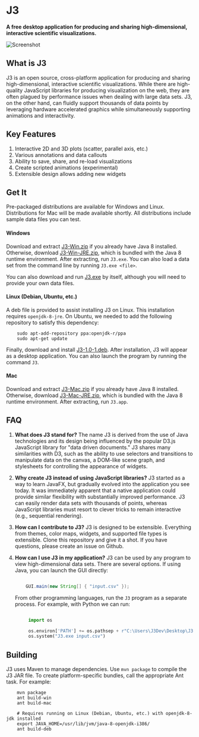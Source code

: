# J3 #

**A free desktop application for producing and sharing high-dimensional, interactive scientific visualizations.**

![Screenshot](http://i.imgur.com/W2zqCTT.jpg)

## What is J3 ##

J3 is an open source, cross-platform application for producing and sharing high-dimensional, interactive scientific
visualizations.  While there are high-quality JavaScript libraries for producing visualization on the web, they are
often plagued by performance issues when dealing with large data sets.  J3, on the other hand, can fluidly support
thousands of data points by leveraging hardware accelerated graphics while simultaneously supporting animations and
interactivity.

## Key Features ##

1. Interactive 2D and 3D plots (scatter, parallel axis, etc.)
2. Various annotations and data callouts
3. Ability to save, share, and re-load visualizations
4. Create scripted animations (experimental)
5. Extensible design allows adding new widgets

## Get It ##

Pre-packaged distributions are available for Windows and Linux.  Distributions for Mac will be made available shortly.
All distributions include sample data files you can test.

#### Windows ####

Download and extract [J3-Win.zip](https://github.com/MOEAFramework/J3/releases/download/1.0.0/J3-Win.zip) if you
already have Java 8 installed.  Otherwise, download [J3-Win-JRE.zip](https://github.com/MOEAFramework/J3/releases/download/1.0.0/J3-Win-JRE.zip),
which is bundled with the Java 8 runtime environment.  After extracting, run `J3.exe`.  You can also load a data set
from the command line by running `J3.exe <file>`.

You can also download and run [J3.exe](https://github.com/MOEAFramework/J3/releases/download/1.0.0/J3.exe) by
itself, although you will need to provide your own data files.

#### Linux (Debian, Ubuntu, etc.) ####

A deb file is provided to assist installing J3 on Linux.  This installation requires `openjdk-8-jre`.  On
Ubuntu, we needed to add the following repository to satisfy this dependency:

```
    sudo apt-add-repository ppa:openjdk-r/ppa
    sudo apt-get update
```

Finally, download and install [J3-1.0-1.deb](https://github.com/MOEAFramework/J3/releases/download/1.0.0/J3_1.0-1.deb).
After installation, J3 will appear as a desktop application.  You can also launch the program by running the command
`J3`.

#### Mac ####

Download and extract [J3-Mac.zip](https://github.com/MOEAFramework/J3/releases/download/1.0.0/J3-Mac.zip) if you
already have Java 8 installed.  Otherwise, download [J3-Mac-JRE.zip](https://github.com/MOEAFramework/J3/releases/download/1.0.0/J3-Mac-JRE.zip),
which is bundled with the Java 8 runtime environment.  After extracting, run `J3.app`.

## FAQ ##

1. **What does J3 stand for?**  The name J3 is derived from the use of Java technologies and its design being influenced
   by the popular D3.js JavaScript library for "data driven documents."  J3 shares many similarities with D3, such as
   the ability to use selectors and transitions to manipulate data on the canvas, a DOM-like scene graph, and
   stylesheets for controlling the appearance of widgets.
   
2. **Why create J3 instead of using JavaScript libraries?**  J3 started as a way to learn JavaFX, but gradually evolved
   into the application you see today.  It was immediately apparent that a native application could provide similar
   flexibility with substantially improved performance.  J3 can easily render data sets with thousands of points,
   whereas JavaScript libraries must resort to clever tricks to remain interactive (e.g., sequential rendering).
   
3. **How can I contribute to J3?**  J3 is designed to be extensible.  Everything from themes, color maps, widgets, and
   supported file types is extensible.  Clone this repository and give it a shot.  If you have questions, please create
   an issue on Github.
   
4. **How can I use J3 in my application?**  J3 can be used by any program to view high-dimensional data sets.  There are
   several options.  If using Java, you can launch the GUI directly:
   
   ```java
   
       GUI.main(new String[] { "input.csv" });
   ```
   
   From other programming languages, run the `J3` program as a separate process.  For example, with Python we can run:
   
   ```python
   
        import os

        os.environ['PATH'] += os.pathsep + r"C:\Users\J3Dev\Desktop\J3"
        os.system("J3.exe input.csv")
   ```
   

## Building ##

J3 uses Maven to manage dependencies.  Use `mvn package` to compile the J3 JAR file.  To create platform-specific
bundles, call the appropriate Ant task.  For example:

```
    mvn package
    ant build-win
    ant build-mac

    # Requires running on Linux (Debian, Ubuntu, etc.) with openjdk-8-jdk installed
    export JAVA_HOME=/usr/lib/jvm/java-8-openjdk-i386/
    ant build-deb
```
